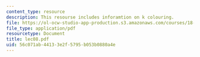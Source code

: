 ```yaml
---
content_type: resource
description: This resourse includes inforamtion on k colouring.
file: https://ol-ocw-studio-app-production.s3.amazonaws.com/courses/18-315-combinatorial-theory-introduction-to-graph-theory-extremal-and-enumerative-combinatorics-spring-2005/56c071ab44133e2f5795b053b0880a4e_lec08.pdf
file_type: application/pdf
resourcetype: Document
title: lec08.pdf
uid: 56c071ab-4413-3e2f-5795-b053b0880a4e
---
```

